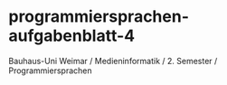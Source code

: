 # programmiersprachen-aufgabenblatt-4
Bauhaus-Uni Weimar / Medieninformatik / 2. Semester / Programmiersprachen
